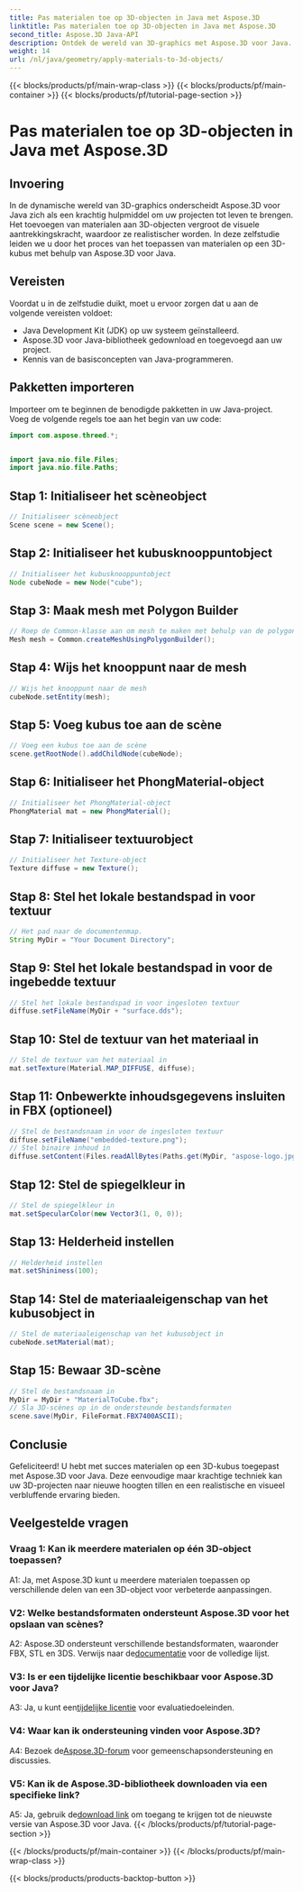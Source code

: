 ```yaml
---
title: Pas materialen toe op 3D-objecten in Java met Aspose.3D
linktitle: Pas materialen toe op 3D-objecten in Java met Aspose.3D
second_title: Aspose.3D Java-API
description: Ontdek de wereld van 3D-graphics met Aspose.3D voor Java. Leer hoe u materialen naadloos op 3D-objecten kunt toepassen. Verbeter uw projecten met realistische beelden.
weight: 14
url: /nl/java/geometry/apply-materials-to-3d-objects/
---
```


{{< blocks/products/pf/main-wrap-class >}}
{{< blocks/products/pf/main-container >}}
{{< blocks/products/pf/tutorial-page-section >}}

# Pas materialen toe op 3D-objecten in Java met Aspose.3D

## Invoering

In de dynamische wereld van 3D-graphics onderscheidt Aspose.3D voor Java zich als een krachtig hulpmiddel om uw projecten tot leven te brengen. Het toevoegen van materialen aan 3D-objecten vergroot de visuele aantrekkingskracht, waardoor ze realistischer worden. In deze zelfstudie leiden we u door het proces van het toepassen van materialen op een 3D-kubus met behulp van Aspose.3D voor Java.

## Vereisten

Voordat u in de zelfstudie duikt, moet u ervoor zorgen dat u aan de volgende vereisten voldoet:

- Java Development Kit (JDK) op uw systeem geïnstalleerd.
- Aspose.3D voor Java-bibliotheek gedownload en toegevoegd aan uw project.
- Kennis van de basisconcepten van Java-programmeren.

## Pakketten importeren

Importeer om te beginnen de benodigde pakketten in uw Java-project. Voeg de volgende regels toe aan het begin van uw code:

```java
import com.aspose.threed.*;


import java.nio.file.Files;
import java.nio.file.Paths;
```

## Stap 1: Initialiseer het scèneobject

```java
// Initialiseer scèneobject
Scene scene = new Scene();
```

## Stap 2: Initialiseer het kubusknooppuntobject

```java
// Initialiseer het kubusknooppuntobject
Node cubeNode = new Node("cube");
```

## Stap 3: Maak mesh met Polygon Builder

```java
// Roep de Common-klasse aan om mesh te maken met behulp van de polygon builder-methode om de mesh-instantie in te stellen
Mesh mesh = Common.createMeshUsingPolygonBuilder();
```

## Stap 4: Wijs het knooppunt naar de mesh

```java
// Wijs het knooppunt naar de mesh
cubeNode.setEntity(mesh);
```

## Stap 5: Voeg kubus toe aan de scène

```java
// Voeg een kubus toe aan de scène
scene.getRootNode().addChildNode(cubeNode);
```

## Stap 6: Initialiseer het PhongMaterial-object

```java
// Initialiseer het PhongMaterial-object
PhongMaterial mat = new PhongMaterial();
```

## Stap 7: Initialiseer textuurobject

```java
// Initialiseer het Texture-object
Texture diffuse = new Texture();
```

## Stap 8: Stel het lokale bestandspad in voor textuur

```java
// Het pad naar de documentenmap.
String MyDir = "Your Document Directory";
```

## Stap 9: Stel het lokale bestandspad in voor de ingebedde textuur

```java
// Stel het lokale bestandspad in voor ingesloten textuur
diffuse.setFileName(MyDir + "surface.dds");
```

## Stap 10: Stel de textuur van het materiaal in

```java
// Stel de textuur van het materiaal in
mat.setTexture(Material.MAP_DIFFUSE, diffuse);
```

## Stap 11: Onbewerkte inhoudsgegevens insluiten in FBX (optioneel)

```java
// Stel de bestandsnaam in voor de ingesloten textuur
diffuse.setFileName("embedded-texture.png");
// Stel binaire inhoud in
diffuse.setContent(Files.readAllBytes(Paths.get(MyDir, "aspose-logo.jpg")));
```

## Stap 12: Stel de spiegelkleur in

```java
// Stel de spiegelkleur in
mat.setSpecularColor(new Vector3(1, 0, 0));
```

## Stap 13: Helderheid instellen

```java
// Helderheid instellen
mat.setShininess(100);
```

## Stap 14: Stel de materiaaleigenschap van het kubusobject in

```java
// Stel de materiaaleigenschap van het kubusobject in
cubeNode.setMaterial(mat);
```

## Stap 15: Bewaar 3D-scène

```java
// Stel de bestandsnaam in
MyDir = MyDir + "MaterialToCube.fbx";
// Sla 3D-scènes op in de ondersteunde bestandsformaten
scene.save(MyDir, FileFormat.FBX7400ASCII);
```

## Conclusie

Gefeliciteerd! U hebt met succes materialen op een 3D-kubus toegepast met Aspose.3D voor Java. Deze eenvoudige maar krachtige techniek kan uw 3D-projecten naar nieuwe hoogten tillen en een realistische en visueel verbluffende ervaring bieden.

## Veelgestelde vragen

### Vraag 1: Kan ik meerdere materialen op één 3D-object toepassen?

A1: Ja, met Aspose.3D kunt u meerdere materialen toepassen op verschillende delen van een 3D-object voor verbeterde aanpassingen.

### V2: Welke bestandsformaten ondersteunt Aspose.3D voor het opslaan van scènes?

 A2: Aspose.3D ondersteunt verschillende bestandsformaten, waaronder FBX, STL en 3DS. Verwijs naar de[documentatie](https://reference.aspose.com/3d/java/) voor de volledige lijst.

### V3: Is er een tijdelijke licentie beschikbaar voor Aspose.3D voor Java?

 A3: Ja, u kunt een[tijdelijke licentie](https://purchase.aspose.com/temporary-license/) voor evaluatiedoeleinden.

### V4: Waar kan ik ondersteuning vinden voor Aspose.3D?

 A4: Bezoek de[Aspose.3D-forum](https://forum.aspose.com/c/3d/18) voor gemeenschapsondersteuning en discussies.

### V5: Kan ik de Aspose.3D-bibliotheek downloaden via een specifieke link?

 A5: Ja, gebruik de[download link](https://releases.aspose.com/3d/java/) om toegang te krijgen tot de nieuwste versie van Aspose.3D voor Java.
{{< /blocks/products/pf/tutorial-page-section >}}

{{< /blocks/products/pf/main-container >}}
{{< /blocks/products/pf/main-wrap-class >}}

{{< blocks/products/products-backtop-button >}}
